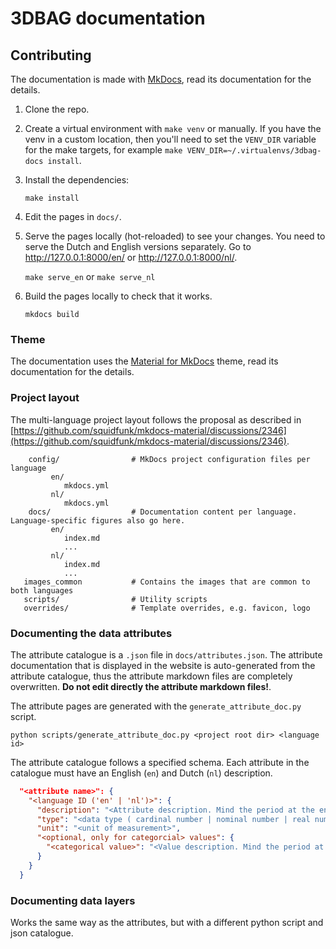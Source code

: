 # 3DBAG documentation

## Contributing

The documentation is made with [MkDocs](https://www.mkdocs.org/), read its documentation for the details.

1) Clone the repo.
2) Create a virtual environment with `make venv` or manually. If you have the venv in a custom location, then you'll need to set the `VENV_DIR` variable for the make targets, for example `make VENV_DIR=~/.virtualenvs/3dbag-docs install`.
3) Install the dependencies:

    `make install`

4) Edit the pages in `docs/`.

5) Serve the pages locally (hot-reloaded) to see your changes. You need to serve the Dutch and English versions separately. Go to http://127.0.0.1:8000/en/ or http://127.0.0.1:8000/nl/.

   `make serve_en` or `make serve_nl`

6) Build the pages locally to check that it works.
   
   `mkdocs build`


### Theme

The documentation uses the [Material for MkDocs](https://squidfunk.github.io/mkdocs-material/) theme, read its documentation for the details.

### Project layout

The multi-language project layout follows the proposal as described in [https://github.com/squidfunk/mkdocs-material/discussions/2346](https://github.com/squidfunk/mkdocs-material/discussions/2346).

```
    config/                # MkDocs project configuration files per language
         en/
            mkdocs.yml
         nl/
            mkdocs.yml
    docs/                  # Documentation content per language. Language-specific figures also go here.
         en/
            index.md
            ...
         nl/
            index.md
            ...
   images_common           # Contains the images that are common to both languages
   scripts/                # Utility scripts
   overrides/              # Template overrides, e.g. favicon, logo
```


### Documenting the data attributes

The attribute catalogue is a `.json` file in `docs/attributes.json`. The attribute documentation that is displayed in the website is auto-generated from the attribute catalogue, thus the attribute markdown files are completely overwritten. **Do not edit directly the attribute markdown files!**.

The attribute pages are generated with the `generate_attribute_doc.py` script.

`python scripts/generate_attribute_doc.py <project root dir> <language id>`

The attribute catalogue follows a specified schema. Each attribute in the catalogue must have an English (`en`) and Dutch (`nl`) description.

```json
  "<attribute name>": {
    "<language ID ('en' | 'nl')>": {
      "description": "<Attribute description. Mind the period at the end of the sentence.>.",
      "type": "<data type ( cardinal number | nominal number | real number | categorical | text | list ) >",
      "unit": "<unit of measurement>",
      "<optional, only for categorcial> values": {
        "<categorical value>": "<Value description. Mind the period at the end of the sentence.>."
      }
    }
  }
```

### Documenting data layers

Works the same way as the attributes, but with a different python script and json catalogue.
